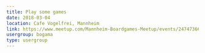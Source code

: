 ```yaml
---
title: Play some games
date: 2018-03-04
location: Cafe Vogelfrei, Mannheim
link: https://www.meetup.com/Mannheim-Boardgames-Meetup/events/247473668/
usergroup: bogama
type: usergroup
---
```

